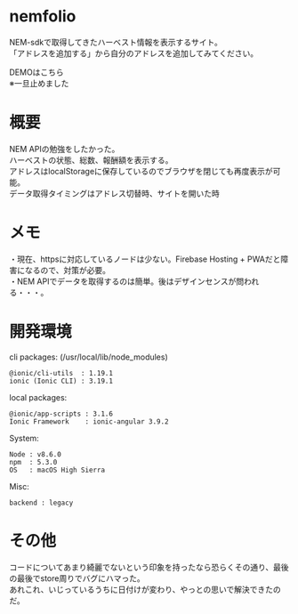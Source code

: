 # nemfolio
NEM-sdkで取得してきたハーベスト情報を表示するサイト。  
「アドレスを追加する」から自分のアドレスを追加してみてください。  

DEMOはこちら  
※一旦止めました


# 概要

NEM APIの勉強をしたかった。  
ハーベストの状態、総数、報酬額を表示する。  
アドレスはlocalStorageに保存しているのでブラウザを閉じても再度表示が可能。  
データ取得タイミングはアドレス切替時、サイトを開いた時

# メモ

・現在、httpsに対応しているノードは少ない。Firebase Hosting + PWAだと障害になるので、対策が必要。  
・NEM APIでデータを取得するのは簡単。後はデザインセンスが問われる・・・。  

# 開発環境
cli packages: (/usr/local/lib/node_modules)  
  
    @ionic/cli-utils  : 1.19.1  
    ionic (Ionic CLI) : 3.19.1  
  
local packages:  
  
    @ionic/app-scripts : 3.1.6  
    Ionic Framework    : ionic-angular 3.9.2  
  
System:  
  
    Node : v8.6.0  
    npm  : 5.3.0  
    OS   : macOS High Sierra  
  
Misc:  
  
    backend : legacy  


# その他 
コードについてあまり綺麗でないという印象を持ったなら恐らくその通り、最後の最後でstore周りでバグにハマった。  
あれこれ、いじっているうちに日付けが変わり、やっとの思いで解決できたのだ。  
